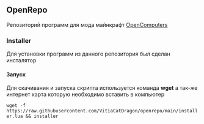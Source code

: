 ## OpenRepo
Репозиторий программ для мода майнкрафт [OpenComputers](https://www.curseforge.com/minecraft/mc-mods/opencomputers)

### Installer
Для установки программ из данного репозитория был сделан инсталятор

#### Запуск
Для скачивания и запуска скрипта используется команда **wget** а так-же интернет карта которую необходимо вставить в компьютер

```wget -f https://raw.githubusercontent.com/VitiaCatDragon/openrepo/main/installer.lua && installer```
